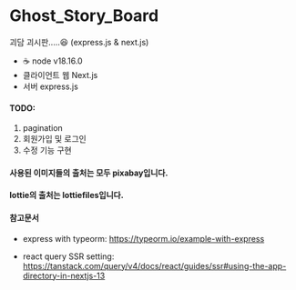 # Ghost_Story_Board

괴담 괴시판.....😆 (express.js &amp; next.js)

- ☕ node v18.16.0
- 클라이언트 웹 Next.js
- 서버 express.js

#### TODO:

1. pagination
2. 회원가입 및 로그인
3. 수정 기능 구현

#### 사용된 이미지들의 출처는 모두 pixabay입니다.

#### lottie의 출처는 lottiefiles입니다.

#### 참고문서

- express with typeorm: https://typeorm.io/example-with-express

- react query SSR setting: https://tanstack.com/query/v4/docs/react/guides/ssr#using-the-app-directory-in-nextjs-13
